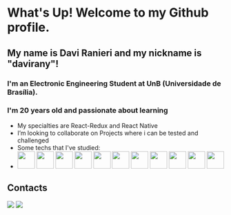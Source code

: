 # What's Up! Welcome to my Github profile.
## My name is Davi Ranieri and my nickname is "davirany"!
### I'm an Electronic Engineering Student at UnB (Universidade de Brasília).
### I'm 20 years old and passionate about learning

- My specialties are React-Redux and React Native
- I’m looking to collaborate on Projects where i can be tested and challenged
- Some techs that I've studied: 
- <img src="https://cdn.jsdelivr.net/gh/devicons/devicon/icons/css3/css3-plain.svg" height="40" width="40"/> 
            <img src="https://cdn.jsdelivr.net/gh/devicons/devicon/icons/c/c-plain.svg" height="40" width="40"/>
            <img src="https://cdn.jsdelivr.net/gh/devicons/devicon/icons/git/git-original-wordmark.svg" height="40" width="40"/>
            <img src="https://cdn.jsdelivr.net/gh/devicons/devicon/icons/github/github-original.svg" height="40" width="40"/>
            <img src="https://cdn.jsdelivr.net/gh/devicons/devicon/icons/html5/html5-original-wordmark.svg" height="40" width="40"/>
            <img src="https://cdn.jsdelivr.net/gh/devicons/devicon/icons/javascript/javascript-plain.svg" height="40" width="40"/>
            <img src="https://cdn.jsdelivr.net/gh/devicons/devicon/icons/npm/npm-original-wordmark.svg" height="40" width="40"/>
            <img src="https://cdn.jsdelivr.net/gh/devicons/devicon/icons/react/react-original.svg" height="40" width="40"/>
            <img src="https://cdn.jsdelivr.net/gh/devicons/devicon/icons/java/java-original.svg" height="40" width="40"/>
            <img src="https://cdn.jsdelivr.net/gh/devicons/devicon/icons/latex/latex-original.svg" height="40" width="40"/>
            <img src="https://cdn.jsdelivr.net/gh/devicons/devicon/icons/linux/linux-plain.svg" height="40" width="40"/>

## Contacts
  <a href = "mailto:contato@davirany@gmail.com"><img src="https://img.shields.io/badge/Gmail-D14836?style=for-the-badge&logo=gmail&logoColor=white" target="_blank"></a>
<a href="https://www.linkedin.com/in/davi-ranieri-fonsêca-98252821b" target="_blank"><img src="https://img.shields.io/badge/-LinkedIn-%230077B5?style=for-the-badge&logo=linkedin&logoColor=white" target="_blank"></a>   
